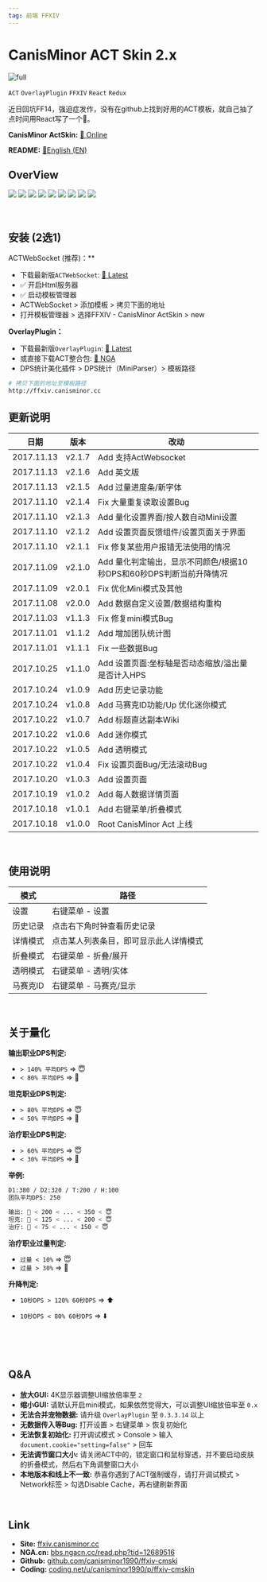 ```yaml
---
tag: 前端 FFXIV
---
```




# CanisMinor ACT Skin 2.x



![full](http://qn.canisminor.cc/2017-11-14-1.png)

`ACT` `OverlayPlugin` `FFXIV` `React` `Redux`



近日回坑FF14，强迫症发作，没有在github上找到好用的ACT模板，就自己抽了点时间用React写了一个💅。



**CanisMinor ActSkin:** [🌱 Online](http://ffxiv.canisminor.cc)

**README:** [📙English (EN)](https://github.com/canisminor1990/ffxiv-cmskin/blob/master/en_README.md)



## OverView

![](http://qn.canisminor.cc/2017-11-14-2.png)
![](http://qn.canisminor.cc/2017-11-14-3.png)
![](http://qn.canisminor.cc/2017-11-14-4.png)
![](http://qn.canisminor.cc/2017-11-14-5.png)
![](http://qn.canisminor.cc/2017-11-14-6.png)
![](http://qn.canisminor.cc/2017-11-14-7.png)
![](http://qn.canisminor.cc/2017-11-14-8.png)
![](http://qn.canisminor.cc/2017-11-14-9.png)
![](http://qn.canisminor.cc/2017-11-14-10.png)

<br />

## 安装 (2选1)



ACTWebSocket (推荐)：**

- 下载最新版`ACTWebSocket`: [🔗 Latest](https://github.com/ZCube/ACTWebSocket/releases)
- ✅ 开启Html服务器
- ✅ 启动模板管理器
- ACTWebSocket > 添加模板 > 拷贝下面的地址
- 打开模板管理器 > 选择FFXIV - CanisMinor ActSkin > new



**OverlayPlugin：**
- 下载最新版`OverlayPlugin`: [🔗 Latest](https://github.com/hibiyasleep/OverlayPlugin/releases)
- 或直接下载ACT整合包: [🔗 NGA](http://bbs.ngacn.cc/read.php?tid=12526945)
- DPS统计美化插件 > DPS统计（MiniParser）> 模板路径

```sh
# 拷贝下面的地址至模板路径
http://ffxiv.canisminor.cc
```





## 更新说明

| 日期         | 版本     | 改动                                       |
| ---------- | ------ | ---------------------------------------- |
| 2017.11.13 | v2.1.7 | Add 支持ActWebsocket                       |
| 2017.11.13 | v2.1.6 | Add 英文版                                  |
| 2017.11.13 | v2.1.5 | Add 过量进度条/新字体                            |
| 2017.11.10 | v2.1.4 | Fix 大量重复读取设置Bug                          |
| 2017.11.10 | v2.1.3 | Add 量化设置界面/按人数自动Mini设置                   |
| 2017.11.10 | v2.1.2 | Add 设置页面反馈组件/设置页面关于界面                    |
| 2017.11.10 | v2.1.1 | Fix 修复某些用户报错无法使用的情况                      |
| 2017.11.09 | v2.1.0 | Add 量化判定输出，显示不同颜色/根据10秒DPS和60秒DPS判断当前升降情况 |
| 2017.11.09 | v2.0.1 | Fix 优化Mini模式及其他                          |
| 2017.11.08 | v2.0.0 | Add 数据自定义设置/数据结构重构                       |
| 2017.11.03 | v1.1.3 | Fix 修复mini模式Bug                          |
| 2017.11.01 | v1.1.2 | Add 增加团队统计图                              |
| 2017.11.01 | v1.1.1 | Fix 一些数据Bug                              |
| 2017.10.25 | v1.1.0 | Add 设置页面:坐标轴是否动态缩放/溢出量是否计入HPS            |
| 2017.10.24 | v1.0.9 | Add 历史记录功能                               |
| 2017.10.24 | v1.0.8 | Add 马赛克ID功能/Up 优化迷你模式                    |
| 2017.10.22 | v1.0.7 | Add 标题直达副本Wiki                           |
| 2017.10.22 | v1.0.6 | Add 迷你模式                                 |
| 2017.10.22 | v1.0.5 | Add 透明模式                                 |
| 2017.10.22 | v1.0.4 | Fix 设置页面Bug/无法滚动Bug                      |
| 2017.10.20 | v1.0.3 | Add 设置页面                                 |
| 2017.10.19 | v1.0.2 | Add 每人数据详情页面                             |
| 2017.10.18 | v1.0.1 | Add 右键菜单/折叠模式                            |
| 2017.10.18 | v1.0.0 | Root CanisMinor Act 上线                   |

<br />

## 使用说明

| 模式    | 路径                  |
| ----- | ------------------- |
| 设置    | 右键菜单 - 设置           |
| 历史记录  | 点击右下角时钟查看历史记录       |
| 详情模式  | 点击某人列表条目，即可显示此人详情模式 |
| 折叠模式  | 右键菜单 - 折叠/展开        |
| 透明模式  | 右键菜单 - 透明/实体        |
| 马赛克ID | 右键菜单 - 马赛克/显示       |

<br />

## 关于量化

**输出职业DPS判定:**
- `> 140% 平均DPS` => 😇
- `< 80% 平均DPS` => 👿

**坦克职业DPS判定:**
- `> 80% 平均DPS` => 😇
- `< 50% 平均DPS` => 👿

**治疗职业DPS判定:**
- `> 60% 平均DPS` => 😇
- `< 30% 平均DPS` => 👿

**举例:**
```sh
D1:380 / D2:320 / T:200 / H:100
团队平均DPS: 250

输出: 👿 < 200 < ... < 350 < 😇
坦克: 👿 < 125 < ... < 200 < 😇
治疗: 👿 < 75 < ... < 150 < 😇
```

**治疗职业过量判定:**
- `过量 < 10%` => 😇
- `过量 > 30%` => 👿

**升降判定:**
- `10秒DPS > 120% 60秒DPS` => ⬆️

- `10秒DPS < 80% 60秒DPS` => ⬇️

  ​

<br />

## Q&A

- **放大GUI:** 4K显示器调整UI缩放倍率至 `2`
- **缩小GUI:** 请默认开启mini模式，如果依然觉得大，可以调整UI缩放倍率至 `0.x`
- **无法合并宠物数据:** 请升级 `OverlayPlugin` 至 `0.3.3.14` 以上
- **无数据传入等Bug:** 打开设置 > 右键菜单 > 恢复初始化
- **无法恢复初始化:** 打开调试模式 > Console > 输入`document.cookie="setting=false"` > 回车
- **无法调节窗口大小:** 请关闭ACT中的，锁定窗口和鼠标穿透，并不要启动皮肤的折叠模式，然后右下角调整窗口大小
- **本地版本和线上不一致:** 恭喜你遇到了ACT强制缓存，请打开调试模式 > Network标签 > 勾选Disable Cache，再右键刷新界面

<br />

## Link

- **Site:** [ffxiv.canisminor.cc](https://ffxiv.canisminor.cc)
- **NGA.cn:** [bbs.ngacn.cc/read.php?tid=12689516](http://bbs.ngacn.cc/read.php?tid=12689516)
- **Github:** [github.com/canisminor1990/ffxiv-cmski](https://github.com/canisminor1990/ffxiv-cmskin)
- **Coding:** [coding.net/u/canisminor1990/p/ffxiv-cmskin](https://coding.net/u/canisminor1990/p/ffxiv-cmskin)

